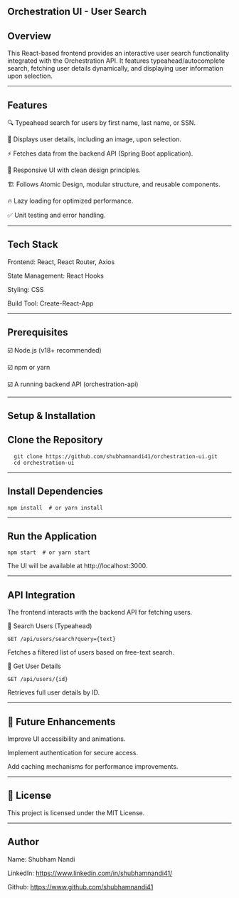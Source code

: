Orchestration UI - User Search
--------------------------------------------------
Overview
--------------------------------------------------
This React-based frontend provides an interactive user search functionality integrated with the Orchestration API. It features typeahead/autocomplete search, fetching user details dynamically, and displaying user information upon selection.

--------------------------------------------------
Features
--------------------------------------------------

🔍 Typeahead search for users by first name, last name, or SSN.

📄 Displays user details, including an image, upon selection.

⚡ Fetches data from the backend API (Spring Boot application).

🎨 Responsive UI with clean design principles.

🏗️ Follows Atomic Design, modular structure, and reusable components.

🔥 Lazy loading for optimized performance.

✅ Unit testing and error handling.

--------------------------------------------------
Tech Stack
--------------------------------------------------

Frontend: React, React Router, Axios

State Management: React Hooks

Styling: CSS

Build Tool: Create-React-App

--------------------------------------------------
Prerequisites
--------------------------------------------------
☑️ Node.js (v18+ recommended)

☑️ npm or yarn

☑️ A running backend API (orchestration-api)

--------------------------------------------------
Setup & Installation
--------------------------------------------------

Clone the Repository
--------------------------------------------------
	  git clone https://github.com/shubhamnandi41/orchestration-ui.git
	  cd orchestration-ui
	 
--------------------------------------------------
Install Dependencies
--------------------------------------------------

	npm install  # or yarn install
 --------------------------------------------------
Run the Application
--------------------------------------------------

	npm start  # or yarn start

The UI will be available at http://localhost:3000.

--------------------------------------------------
API Integration
--------------------------------------------------
The frontend interacts with the backend API for fetching users.

🔎 Search Users (Typeahead)

	GET /api/users/search?query={text}

Fetches a filtered list of users based on free-text search.

📌 Get User Details

	GET /api/users/{id}

Retrieves full user details by ID.

--------------------------------------------------

🚀 Future Enhancements
--------------------------------------------------

Improve UI accessibility and animations.

Implement authentication for secure access.

Add caching mechanisms for performance improvements.

--------------------------------------------------
📜 License
--------------------------------------------------

This project is licensed under the MIT License.

-----------------------------------------------
Author
-----------------------------------------------
Name: Shubham Nandi

LinkedIn: https://www.linkedin.com/in/shubhamnandi41/

Github: https://www.github.com/shubhamnandi41

